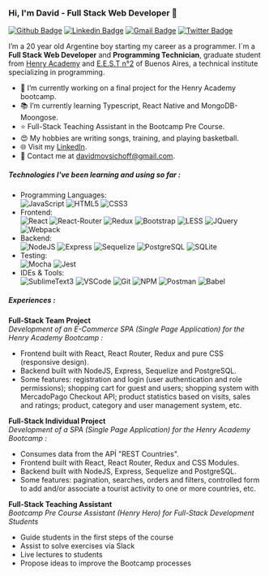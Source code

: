 ### Hi, I'm David - Full Stack Web Developer 👋
[![Github Badge](http://img.shields.io/badge/-Github-black?style=flat-square&logo=github&link=https://github.com/david-mov/)](https://github.com/david-mov/)
[![Linkedin Badge](https://img.shields.io/badge/-LinkedIn-blue?style=flat-square&logo=Linkedin&logoColor=white&link=https://www.linkedin.com/in/david-mov)](https://www.linkedin.com/in/david-mov)
[![Gmail Badge](https://img.shields.io/badge/-Gmail-d14836?style=flat-square&logo=Gmail&logoColor=white&link=mailto:defcon.davidmovsichoff@gmail.com)](mailto:davidmovsichoff@gmail.com)
[![Twitter Badge](https://img.shields.io/badge/-Twitter-1da1f2?style=flat-square&logo=twitter&logoColor=white&link=https://twitter.com/mov_david)](https://twitter.com/mov_david)

I’m a 20 year old Argentine boy starting my career as a programmer. I´m a **Full Stack Web Developer** and **Programming Technician**, graduate student from [Henry Academy](https://www.soyhenry.com/) and  [E.E.S.T n°2](https://yellow.place/es/escuela-de-educaci%C3%B3n-secundaria-t%C3%A9cnica-n2-lomas-de-zamora-temperley-argentina) of Buenos Aires, a technical institute specializing in programming.

- 🌱 I’m currently working on a final project for the Henry Academy bootcamp.
- 📚 I’m currently learning Typescript, React Native and MongoDB-Moongose.
- ⭐ Full-Stack Teaching Assistant in the Bootcamp Pre Course.
- 😍 My hobbies are writing songs, training, and playing basketball.
- 🌐 Visit my [LinkedIn](https://www.linkedin.com/in/sergio-david-movsichoff-221824209/).
- 💌 Contact me at [davidmovsichoff@gmail.com](mailto:davidmovsichoff@gmail.com).

##### Technologies I've been learning and using so far :

- Programming Languages: <br />
    ![JavaScript](https://img.shields.io/badge/-JavaScript-eee?style=flat-square&logo=javascript&logoColor=DD9C25)
    <!-- ![TypeScript](https://img.shields.io/badge/-TypeScript-eee?style=flat-square&logo=typescript) -->
    ![HTML5](http://img.shields.io/badge/-HTML5-eee?style=flat-square&logo=html5&logoColor=E34F26)
    ![CSS3](https://img.shields.io/badge/-CSS3-eee?style=flat-square&logo=css3&logoColor=1572B6)
- Frontend: <br />
    ![React](https://img.shields.io/badge/-React-eee?style=flat-square&logo=react&logoColor=0088cc)
    ![React-Router](https://img.shields.io/badge/-React_Router-eee?style=flat-square&logo=react-router&logoColor=CA4245)
    <!-- ![React-Native](https://img.shields.io/badge/-React_Native-eee?style=flat-square&logo=react) -->
    ![Redux](https://img.shields.io/badge/-Redux-eee?style=flat-square&logo=redux&logoColor=764abc)
    ![Bootstrap](http://img.shields.io/badge/-Bootstrap-eee?style=flat-square&logo=bootstrap&logoColor=563D7C)
    ![LESS](https://img.shields.io/badge/-LESS-eee?style=flat-square&logo=less&logoColor=2A4D80)
    ![JQuery](https://img.shields.io/badge/-JQuery-eee?style=flat-square&logo=jquery&logoColor=0868AC)
    ![Webpack](https://img.shields.io/badge/-Webpack-eee?style=flat-square&logo=webpack&logoColor=1c78c0)
- Backend: <br />
    ![NodeJS](http://img.shields.io/badge/-NodeJS-eee?style=flat-square&logo=data:image/png;base64,iVBORw0KGgoAAAANSUhEUgAAAA4AAAAOCAMAAAAolt3jAAAAgVBMVEUzmTMzkTM0mDQslSwtlS00mzQAAAA7nTsymDIzmDMwmDAymTIzmDMzmTMzmDMzmDMzlzM0mTQzmTMzmTMzmTMzmTMzmTM0mjQ1nDUxlzEymDIzmTMzmTMzmTMzmTMzmTMwlzAzmTMzmTMzmTMzmTMzmTMzmTM0mTQzmTMzmTP///8ybrFJAAAAKXRSTlMAAAAAAAAAAAAAAA9RxlIRBjSR6/7vmzkIAyd21Nt8JwMauPwrKvlQxcV6L9IAAABUSURBVAjXY2RgZGTkYGQEUl8ZwUx2EAUSZfz0jVESSPEygMAXkIgiIyMbAwT8+v+fUeU/jAfkMzKqMjLDuX//k8ZFMwrNIjRnoDkS7AUZxqcQLwAA4+0cex8ENfMAAAAASUVORK5CYII=)
    ![Express](https://img.shields.io/badge/-Express-eee?style=flat-square&logo=express&logoColor=%2361DAFB)
    ![Sequelize](https://img.shields.io/badge/-Sequelize-eee?style=flat-square&logo=sequelize&logoColor=2f406a)
    ![PostgreSQL](https://img.shields.io/badge/-PostgreSQL-eee?style=flat-square&logo=postgresql&logoColor=336791)
    <!-- ![Mongoose](https://img.shields.io/badge/-Mongoose-eee?style=flat-square&logo=mongodb&logoColor=6e1217) -->
    <!-- ![MongoDB](https://img.shields.io/badge/-MongoDB-eee?style=flat-square&logo=mongodb) -->
    ![SQLite](https://img.shields.io/badge/-SQLite-eee?style=flat-square&logo=sqlite&logoColor=%2307405e)
- Testing: <br />
    ![Mocha](https://img.shields.io/badge/-Mocha-eee?style=flat-square&logo=mocha)
    ![Jest](https://img.shields.io/badge/-Jest-eee?style=flat-square&logo=jest&logoColor=99425B)
- IDEs & Tools: <br />
    ![SublimeText3](https://img.shields.io/badge/-Sublime_Text_3-eee?style=flat-square&logo=sublime-text&logoColor=important)
    ![VSCode](https://img.shields.io/badge/-VS_Code-eee?style=flat-square&logo=visual-studio-code&logoColor=68217a)
    ![Git](https://img.shields.io/badge/-Git-eee?style=flat-square&logo=git&logoColor=F34F29)
    ![NPM](https://img.shields.io/badge/-npm-eee?style=flat-square&logo=npm)
    ![Postman](https://img.shields.io/badge/-Postman-eee?style=flat-square&logo=postman)
    ![Babel](https://img.shields.io/badge/-Babel-eee?style=flat-square&logo=babel)

##### Experiences :

**Full-Stack Team Project** <br />
*Development of an E-Commerce SPA (Single Page Application) for the Henry Academy Bootcamp :* <br />
- Frontend built with React, React Router, Redux and pure CSS (responsive design).
- Backend built with NodeJS, Express, Sequelize and PostgreSQL.
- Some features: registration and login (user authentication and role permissions); shopping cart for guest and users; shopping system with MercadoPago Checkout API; product statistics based on visits, sales and ratings; product, category and user management system, etc.

**Full-Stack Individual Project** <br />
*Development of a SPA (Single Page Application) for the Henry Academy Bootcamp :* <br />
- Consumes data from the APÍ "REST Countries".
- Frontend built with React, React Router, Redux and CSS Modules.
- Backend built with NodeJS, Express, Sequelize and PostgreSQL.
- Some features: pagination, searches, orders and filters, controlled form to add and/or associate a tourist activity to one or more countries, etc.

**Full-Stack Teaching Assistant** <br />
*Bootcamp Pre Course Assistant (Henry Hero)  for Full-Stack Development Students* <br />
- Guide students in the first steps of the course
- Assist to solve exercises vía Slack
- Live lectures to students
- Propose ideas to improve the Bootcamp processes


